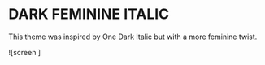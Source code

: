 # DARK FEMININE ITALIC

This theme was inspired by One Dark Italic but with a more feminine twist.


![screen ]